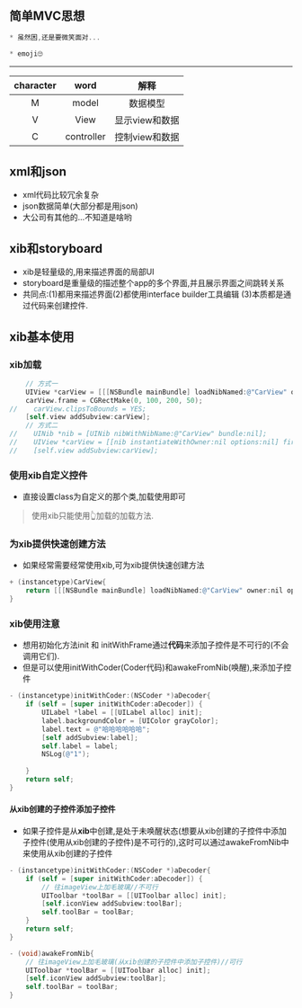 
## 简单MVC思想
```objectivec
* 虽然困,还是要微笑面对...

* emoji🙄
```
---
 |character|word|解释
 |:----:| :----:| :----: |
 |M |model |数据模型
 |V |View |显示view和数据
 |C |controller |控制view和数据
 
## xml和json
* xml代码比较冗余复杂
* json数据简单(大部分都是用json)
* 大公司有其他的...不知道是啥哟

## xib和storyboard
* xib是轻量级的,用来描述界面的局部UI
* storyboard是重量级的描述整个app的多个界面,并且展示界面之间跳转关系
* 共同点:(1)都用来描述界面(2)都使用interface builder工具编辑
(3)本质都是通过代码来创建控件.

## xib基本使用

### xib加载
```objectivec
    // 方式一
    UIView *carView = [[[NSBundle mainBundle] loadNibNamed:@"CarView" owner:nil options:nil] firstObject];
    carView.frame = CGRectMake(0, 100, 200, 50);
//    carView.clipsToBounds = YES;
    [self.view addSubview:carView];
    // 方式二
//    UINib *nib = [UINib nibWithNibName:@"CarView" bundle:nil];
//    UIView *carView = [[nib instantiateWithOwner:nil options:nil] firstObject];
//    [self.view addSubview:carView];
```

### 使用xib自定义控件
* 直接设置class为自定义的那个类,加载使用即可
> 使用xib只能使用👆加载的加载方法.

### 为xib提供快速创建方法
* 如果经常需要经常使用xib,可为xib提供快速创建方法

```objectivec
+ (instancetype)CarView{
    return [[[NSBundle mainBundle] loadNibNamed:@"CarView" owner:nil options:nil] firstObject];
}
```
### xib使用注意
* 想用初始化方法init 和 initWithFrame通过**代码**来添加子控件是不可行的(不会调用它们).
* 但是可以使用initWithCoder(Coder代码)和awakeFromNib(唤醒),来添加子控件

```objectivec
- (instancetype)initWithCoder:(NSCoder *)aDecoder{
    if (self = [super initWithCoder:aDecoder]) {
        UILabel *label = [[UILabel alloc] init];
        label.backgroundColor = [UIColor grayColor];
        label.text = @"哈哈哈哈哈哈";
        [self addSubview:label];
        self.label = label;
        NSLog(@"1");
        
    }
    return self;
}
```
#### 从xib创建的子控件添加子控件
* 如果子控件是从**xib**中创建,是处于未唤醒状态(想要从xib创建的子控件中添加子控件(使用从xib创建的子控件)是不可行的),这时可以通过awakeFromNib中来使用从xib创建的子控件

```objectivec
- (instancetype)initWithCoder:(NSCoder *)aDecoder{
    if (self = [super initWithCoder:aDecoder]) {
        // 往imageView上加毛玻璃//不可行
        UIToolbar *toolBar = [[UIToolbar alloc] init];
        [self.iconView addSubview:toolBar];
        self.toolBar = toolBar;  
    }
    return self;
}
```

```objectivec
- (void)awakeFromNib{
    // 往imageView上加毛玻璃(从xib创建的子控件中添加子控件)//可行
    UIToolbar *toolBar = [[UIToolbar alloc] init];
    [self.iconView addSubview:toolBar];
    self.toolBar = toolBar;
}
```





